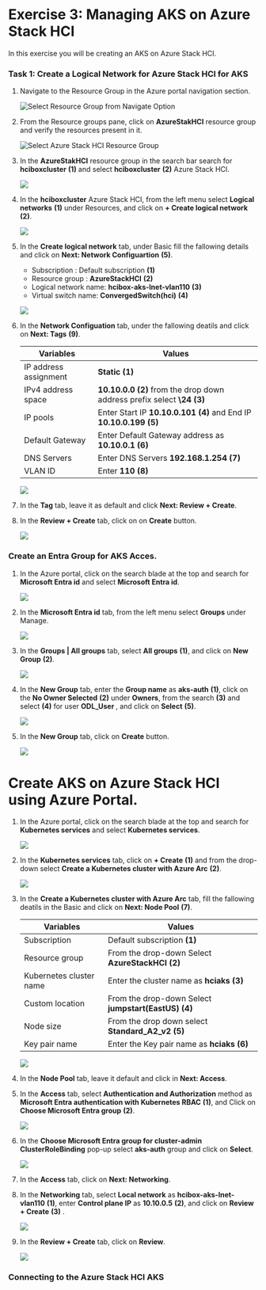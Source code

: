 # Exercise 3: Managing AKS on Azure Stack HCI 

  In this exercise you will be creating an AKS on Azure Stack HCI.


### Task 1: Create a Logical Network for Azure Stack HCI for AKS

1. Navigate to the Resource Group in the Azure portal navigation section.

   ![](.././media/navigate-resource-group.png "Select Resource Group from Navigate Option")

2. From the Resource groups pane, click on **AzureStakHCI** resource group and verify the resources present in it.

   ![](media/azurestackhci-rg.png "Select Azure Stack HCI Resource Group")

3. In the  **AzureStakHCI** resource group in the search bar search for **hciboxcluster** **(1)** and select **hciboxcluster** **(2)** Azure Stack HCI.

   ![](media/selecth-ciboxcluster-hci.png)

4. In the **hciboxcluster** Azure Stack HCI, from the left menu select **Logical networks** **(1)** under Resources, and click on **+ Create logical network** **(2)**.

   ![](media/logic1network-create.png)

5. In the **Create logical network** tab, under Basic fill the fallowing details and click on **Next: Network Configuartion** **(5)**.

    - Subscription : Default subscription **(1)**
    - Resource group : **AzureStackHCI** **(2)**
    - Logical network name: **hcibox-aks-lnet-vlan110** **(3)**
    - Virtual switch name: **ConvergedSwitch(hci)** **(4)**

   ![](media/logic-1network-basic.png)

6. In the **Network Configuation** tab, under the fallowing deatils and click on **Next: Tags** **(9)**.

    | **Variables**                | **Values**                                                    |
    | ---------------------------- |---------------------------------------------------------------|
    | IP address assignment | **Static** **(1)** |
    | IPv4 address space    | **10.10.0.0** **(2)** from the drop down  address prefix select **\24** **(3)** |
    | IP pools              | Enter Start IP **10.10.0.101** **(4)** and End IP **10.10.0.199** **(5)** |
    | Default Gateway       | Enter Default Gateway address as **10.10.0.1** **(6)** |
    | DNS Servers           | Enter DNS Servers **192.168.1.254** **(7)** |
    | VLAN ID               | Enter **110** **(8)** | 

   ![](media/logic-1network-network.png)

7. In the **Tag** tab, leave it as default and click **Next: Review + Create**.

8. In the **Review + Create** tab, click on on **Create** button.

   ![](media/logic-1network-create.png)

### Create an Entra Group for AKS Acces.

1. In the Azure portal, click on the search blade at the top and search for **Microsoft Entra id** and select **Microsoft Entra id**.

   ![](media/entraid.png)

10. In the **Microsoft Entra id** tab, from the left menu select **Groups** under Manage. 

    ![](media/group.png)

11. In the **Groups | All groups** tab, select **All groups** **(1)**,  and click on **New Group** **(2)**.

    ![](media/addgroup.png)

12. In the **New Group** tab, enter the **Group name** as **aks-auth** **(1)**, click on the **No Owner Selected** **(2)** under **Owners**, from the search **(3)** and select **(4)** for user **ODL_User <inject key="DeploymentID"></inject>**, and click on **Select** **(5)**.

    ![](media/createnewgroup.png)

13. In the **New Group** tab, click on **Create** button.

    ![](media/newgroupcreate.png)



# Create AKS on Azure Stack HCI using Azure Portal.

1. In the Azure portal, click on the search blade at the top and search for **Kubernetes services** and select **Kubernetes services**.

    ![](media/select-kubernetes-services.png)

1. In the **Kubernetes services** tab, click on **+ Create** **(1)** and from the drop-down select **Create a Kubernetes cluster with Azure Arc** **(2)**.

    ![](media/select-kubernetes-add.png)

16. In the **Create a Kubernetes cluster with Azure Arc​** tab, fill the fallowing deatils in the Basic and click on **Next: Node Pool** **(7)**.

     | **Variables**                | **Values**                                                    |
     | ---------------------------- |---------------------------------------------------------------|
     | Subscription | Default subscription **(1)** |
     | Resource group | From the drop-down Select **AzureStackHCI** **(2)**  |
     | Kubernetes cluster name | Enter the cluster name as **hciaks** **(3)** |
     | Custom location | From the drop-down Select **jumpstart(EastUS)** **(4)** |
     | Node size | From the drop down select **Standard_A2_v2** **(5)** |
     | Key pair name | Enter the Key pair name as **hciaks** **(6)** |

    ![](media/creat-aks-basic.png)

17. In the **Node Pool** tab, leave it default and click in **Next: Access**.

18. In the **Access** tab, select **Authentication and Authorization** method as **Microsoft Entra authentication with Kubernetes RBAC** **(1)**, and Click on **Choose Microsoft Entra group** **(2)**. 

    ![](media/aksauth.png)

19. In the **Choose Microsoft Entra group for cluster-admin ClusterRoleBinding** pop-up select **aks-auth** group and click on **Select**.

    ![](media/select-group.png)

20. In the **Access** tab, click on **Next: Networking**.

21. In the **Networking** tab, select **Local network** as **hcibox-aks-lnet-vlan110** **(1)**, enter **Control plane IP** as **10.10.0.5** **(2)**, and click on **Review + Create** **(3)** .

    ![](media/aksnetwork.png)

22. In the **Review + Create** tab, click on **Review**.

    ![](media/akscreate.png)

### Connecting to the Azure Stack HCI AKS
